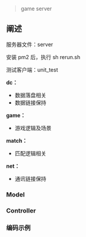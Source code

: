 > game server
## 阐述
服务器文件：server

安装 pm2 后，执行
sh rerun.sh

测试客户端：unit_test

**dc：**
- 数据落盘相关
- 数据链接保持

**game：**
- 游戏逻辑及场景

**match：**
- 匹配逻辑相关

**net：**
- 通讯链接保持


### Model


### Controller

### 编码示例

